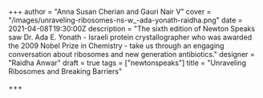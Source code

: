 +++
author = "Anna Susan Cherian and Gauri Nair V"
cover = "/images/unraveling-ribosomes-ns-w_-ada-yonath-raidha.png"
date = 2021-04-08T19:30:00Z
description = "The sixth edition of Newton Speaks saw Dr. Ada E. Yonath - Israeli protein crystallographer who was awarded the 2009 Nobel Prize in Chemistry -  take us through an engaging conversation about ribosomes and new generation antibiotics."
designer = "Raidha Anwar"
draft = true
tags = ["newtonspeaks"]
title = "Unraveling Ribosomes and Breaking Barriers"

+++
